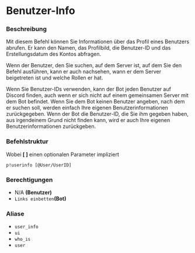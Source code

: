 # Benutzer-Info

### Beschreibung

Mit diesem Befehl können Sie Informationen über das Profil eines Benutzers abrufen. Er kann den Namen, das Profilbild, die Benutzer-ID und das Erstellungsdatum des Kontos abfragen.  
  
Wenn der Benutzer, den Sie suchen, auf dem Server ist, auf dem Sie den Befehl ausführen, kann er auch nachsehen, wann er dem Server beigetreten ist und welche Rollen er hat.

Wenn Sie Benutzer-IDs verwenden, kann der Bot jeden Benutzer auf Discord finden, auch wenn er sich nicht auf einem gemeinsamen Server mit dem Bot befindet. Wenn Sie dem Bot keinen Benutzer angeben, nach dem er suchen soll, werden einfach Ihre eigenen Benutzerinformationen zurückgegeben. Wenn der Bot die Benutzer-ID, die Sie ihm gegeben haben, aus irgendeinem Grund nicht finden kann, wird er auch Ihre eigenen Benutzerinformationen zurückgeben.

### Befehlstruktur

Wobei **\[ \]** einen optionalen Parameter impliziert

```text
p!userinfo [@User/UserID]
```

### **Berechtigungen**

* N/A **\(Benutzer\)**
* `Links einbetten`**\(Bot\)**

### Aliase

* `user_info`
* `ui`
* `who_is`
* `user`

